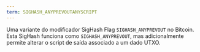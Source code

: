 ```yaml
---
term: SIGHASH_ANYPREVOUTANYSCRIPT
---
```


Uma variante do modificador SigHash Flag `SIGHASH_ANYPREVOUT` no Bitcoin. Esta SigHash funciona como `SIGHASH_ANYPREVOUT`, mas adicionalmente permite alterar o script de saída associado a um dado UTXO.